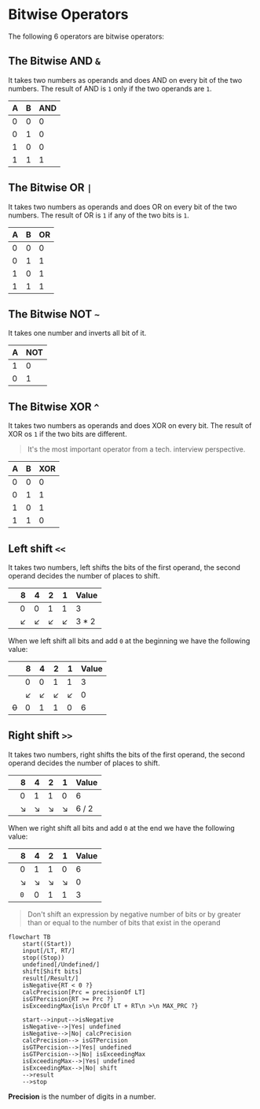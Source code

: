 # Bitwise Operators

The following 6 operators are bitwise operators:

## The **Bitwise AND** `&`

It takes two numbers as operands and does AND on every bit of the two numbers. The result of AND is `1` only if the two
operands are `1`.

| A   | B   | AND |
|-----|-----|-----|
| 0   | 0   | 0   |
| 0   | 1   | 0   |
| 1   | 0   | 0   |
| 1   | 1   | 1   |

## The **Bitwise OR** `|`

It takes two numbers as operands and does OR on every bit of the two numbers. The result of OR is `1` if any of the two
bits is `1`.

| A   | B   | OR   |
|-----|-----|------|
| 0   | 0   | 0    |
| 0   | 1   | 1    |
| 1   | 0   | 1    |
| 1   | 1   | 1    |

## The **Bitwise NOT** `~`

It takes one number and inverts all bit of it.

| A   | NOT |
|-----|-----|
| 1   | 0   |
| 0   | 1   |

## The **Bitwise XOR** `^`

It takes two numbers as operands and does XOR on every bit. The result of XOR os `1` if the two bits are different.

> It's the most important operator from a tech. interview perspective.

| A   | B   | XOR |
|-----|-----|-----|
| 0   | 0   | 0   |
| 0   | 1   | 1   |
| 1   | 0   | 1   |
| 1   | 1   | 0   |

## Left shift `<<`

It takes two numbers, left shifts the bits of the first operand, the second operand decides the number of places to
shift.

|     | 8   | 4   | 2   | 1   | Value |
|-----|-----|-----|-----|-----|-------|
|     | 0   | 0   | 1   | 1   | 3     |
|     | ↙   | ↙   | ↙   | ↙   | 3 * 2 |

When we left shift all bits and add `0` at the beginning we have the following value:

|       | 8   | 4   | 2   | 1   | Value |
|-------|-----|-----|-----|-----|-------|
|       | 0   | 0   | 1   | 1   | 3     |
|       | ↙   | ↙   | ↙   | ↙   | 0     |
| ~~0~~ | 0   | 1   | 1   | 0   | 6     |

## Right shift `>>`

It takes two numbers, right shifts the bits of the first operand, the second operand decides the number of places to
shift.

|     | 8   | 4   | 2   | 1   | Value |
|-----|-----|-----|-----|-----|-------|
|     | 0   | 1   | 1   | 0   | 6     |
|     | ↘   | ↘   | ↘   | ↘   | 6 / 2 |

When we right shift all bits and add `0` at the end we have the following value:

|     | 8     | 4   | 2   | 1   | Value |
|-----|-------|-----|-----|-----|-------|
|     | 0     | 1   | 1   | 0   | 6     |
|     | ↘     | ↘   | ↘   | ↘   | 0     |
|     | `0`   | 0   | 1   | 1   | 3     |

> Don't shift an expression by negative number of bits or by greater than or equal to the number of bits that exist in the operand

```mermaid
flowchart TB
    start((Start))
    input[/LT, RT/]
    stop((Stop))
    undefined[/Undefined/]
    shift[Shift bits]
    result[/Result/]
    isNegative{RT < 0 ?}
    calcPrecision[Prc = precisionOf LT]
    isGTPercision{RT >= Prc ?}
    isExceedingMax{is\n PrcOf LT + RT\n >\n MAX_PRC ?}
    
    start-->input-->isNegative
    isNegative-->|Yes| undefined
    isNegative-->|No| calcPrecision
    calcPrecision--> isGTPercision
    isGTPercision-->|Yes| undefined
    isGTPercision-->|No| isExceedingMax
    isExceedingMax-->|Yes| undefined
    isExceedingMax-->|No| shift
    -->result
    -->stop
```

**Precision** is the number of digits in a number. 

